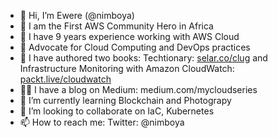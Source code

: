 - 👋 Hi, I’m Ewere (@nimboya)
- 🦸 I am the First AWS Community Hero in Africa
- 👀 I have 9 years experience working with AWS Cloud
- 📢 Advocate for Cloud Computing and DevOps practices
- 📘 I have authored two books: Techtionary: [selar.co/clug](https://selar.co/clug) and Infrastructure Monitoring with Amazon CloudWatch: [packt.live/cloudwatch](https://packt.live/cloudwatch)
- 👨‍💻 I have a blog on Medium: medium.com/mycloudseries
- 🌱 I’m currently learning Blockchain and Photograpy
- 💞️ I’m looking to collaborate on IaC, Kubernetes
- 📫 How to reach me: Twitter: @nimboya

<!---
nimboya/nimboya is a ✨ special ✨ repository because its `README.md` (this file) appears on your GitHub profile.
You can click the Preview link to take a look at your changes.
--->
